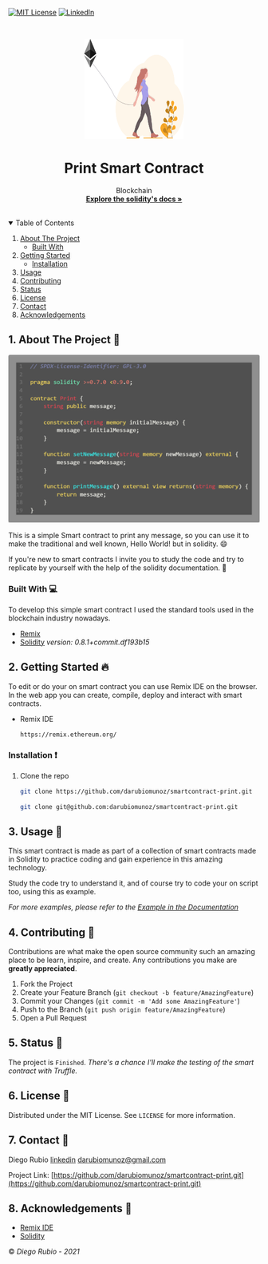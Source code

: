 <!-- PROJECT SHIELDS -->
<!--
*** I'm using markdown "reference style" links for readability.
*** Reference links are enclosed in brackets [ ] instead of parentheses ( ).
*** See the bottom of this document for the declaration of the reference variables
*** for contributors-url, forks-url, etc. This is an optional, concise syntax you may use.
*** https://www.markdownguide.org/basic-syntax/#reference-style-links
-->

[![MIT License][license-shield]][license-url]
[![LinkedIn][linkedin-shield]][linkedin-url]

<!-- PROJECT LOGO -->
<br />
<p align="center">
  <a href="https://github.com/darubiomunoz/smartcontract-print">
    <img src="./src/images/smart-contracts-logo.svg" alt="Logo" width="200" height="200">
  </a>
  <h1 align="center">Print Smart Contract</h1>
  <p align="center">
    Blockchain
    <br />
    <a href="https://docs.soliditylang.org/en/v0.8.1/"><strong>Explore the solidity's docs »</strong></a>
    <br />
    <br />
  </p>
</p>

<!-- TABLE OF CONTENTS -->
<details open="open">
  <summary>Table of Contents</summary>
  <ol>
    <li>
      <a href="#about-the-project">About The Project</a>
      <ul>
        <li><a href="#built-with">Built With</a></li>
      </ul>
    </li>
    <li>
      <a href="#getting-started">Getting Started</a>
      <ul>
        <li><a href="#installation">Installation</a></li>
      </ul>
    </li>
    <li><a href="#usage">Usage</a></li>
    <li><a href="#contributing">Contributing</a></li>
    <li><a href="#">Status</a></li>
    <li><a href="#license">License</a></li>
    <li><a href="#contact">Contact</a></li>
    <li><a href="#acknowledgements">Acknowledgements</a></li>
  </ol>
</details>

<!-- ABOUT THE PROJECT -->
## 1. About The Project :round_pushpin:

![Product Name Screen Shot][product-screenshot]

This is a simple Smart contract to print any message, so you can use it to make the traditional and well known, Hello World! but in solidity. :smile:

If you're new to smart contracts I invite you to study the code and try to replicate by yourself with the help of the solidity documentation. :stars:

### Built With :computer:

To develop this simple smart contract I used the standard tools used in the blockchain industry nowadays.

* [Remix](https://remix.ethereum.org/)
* [Solidity](https://docs.soliditylang.org/en/v0.8.1/) _version: 0.8.1+commit.df193b15_

<!-- GETTING STARTED -->
## 2. Getting Started :fire:

To edit or do your on smart contract you can use Remix IDE on the browser.
In the web app you can create, compile, deploy and interact with smart contracts.

* Remix IDE
  ```sh
  https://remix.ethereum.org/
  ```

### Installation  :exclamation:

1. Clone the repo
   ```sh
   git clone https://github.com/darubiomunoz/smartcontract-print.git
   ```
   ```sh
   git clone git@github.com:darubiomunoz/smartcontract-print.git
   ```

<!-- USAGE EXAMPLES -->
## 3. Usage :star2:

This smart contract is made as part of a collection of smart contracts made in Solidity to practice coding and gain experience in this amazing technology.

Study the code try to understand it, and of course try to code your on script too, using this as example.

_For more examples, please refer to the [Example in the Documentation](https://docs.soliditylang.org/en/v0.8.1/solidity-by-example.html)_

<!-- CONTRIBUTING -->
## 4. Contributing :tada:

Contributions are what make the open source community such an amazing place to be learn, inspire, and create. Any contributions you make are **greatly appreciated**.

1. Fork the Project
2. Create your Feature Branch (`git checkout -b feature/AmazingFeature`)
3. Commit your Changes (`git commit -m 'Add some AmazingFeature'`)
4. Push to the Branch (`git push origin feature/AmazingFeature`)
5. Open a Pull Request

<!-- Status -->
## 5. Status :memo:

The project is `Finished`.
_There's a chance I'll make the testing of the smart contract with Truffle._

<!-- LICENSE -->
## 6. License :memo:

Distributed under the MIT License. See `LICENSE` for more information.

<!-- CONTACT -->
## 7. Contact :e-mail:

Diego Rubio
[linkedin](https://www.linkedin.com/in/darmdev/)
darubiomunoz@gmail.com

Project Link: [https://github.com/darubiomunoz/smartcontract-print.git](https://github.com/darubiomunoz/smartcontract-print.git)

<!-- ACKNOWLEDGEMENTS -->
## 8. Acknowledgements :clap:
* [Remix IDE](https://remix.ethereum.org/)
* [Solidity](https://docs.soliditylang.org/en/v0.8.1/)

:copyright: _Diego Rubio - 2021_

<!-- MARKDOWN LINKS & IMAGES -->
<!-- https://www.markdownguide.org/basic-syntax/#reference-style-links -->

[license-shield]: https://img.shields.io/github/license/othneildrew/Best-README-Template.svg?style=for-the-badge
[license-url]: https://github.com/darubiomunoz/smartcontract-print/blob/master/LICENSE
[linkedin-shield]: https://img.shields.io/badge/-LinkedIn-black.svg?style=for-the-badge&logo=linkedin&colorB=555
[linkedin-url]: https://www.linkedin.com/in/darmdev/
[product-screenshot]: /src/screenshot/code.png
